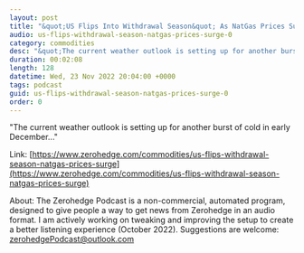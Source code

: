 ```yaml
---
layout: post
title: "&quot;US Flips Into Withdrawal Season&quot; As NatGas Prices Surge "
audio: us-flips-withdrawal-season-natgas-prices-surge-0
category: commodities
desc: "&quot;The current weather outlook is setting up for another burst of cold in early December...&quot; "
duration: 00:02:08
length: 128
datetime: Wed, 23 Nov 2022 20:04:00 +0000
tags: podcast
guid: us-flips-withdrawal-season-natgas-prices-surge-0
order: 0
---
```

&quot;The current weather outlook is setting up for another burst of cold in early December...&quot; 

Link: [https://www.zerohedge.com/commodities/us-flips-withdrawal-season-natgas-prices-surge](https://www.zerohedge.com/commodities/us-flips-withdrawal-season-natgas-prices-surge)

About: The Zerohedge Podcast is a non-commercial, automated program, designed to give people a way to get news from Zerohedge in an audio format.  I am actively working on tweaking and improving the setup to create a better listening experience (October 2022).  Suggestions are welcome: [zerohedgePodcast@outlook.com](mailto:zerohedgePodcast@outlook.com)